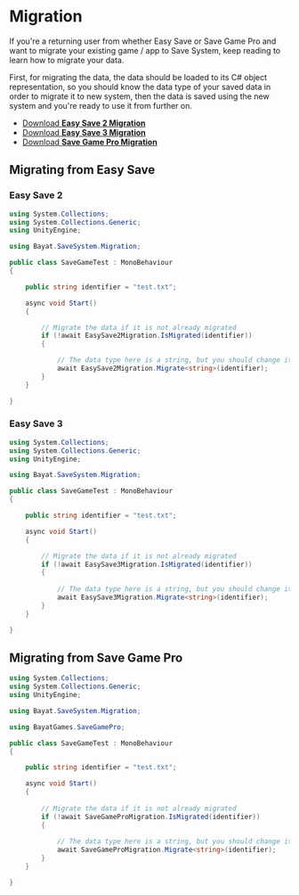 # Migration

If you're a returning user from whether Easy Save or Save Game Pro and want to migrate your existing game / app to Save System, keep reading to learn how to migrate your data.

First, for migrating the data, the data should be loaded to its C# object representation, so you should know the data type of your saved data in order to migrate it to new system, then the data is saved using the new system and you're ready to use it from further on.

- [Download **Easy Save 2 Migration**](../packages/easy-save-2-migration.unitypackage)
- [Download **Easy Save 3 Migration**](../packages/easy-save-3-migration.unitypackage)
- [Download **Save Game Pro Migration**](../packages/save-game-pro-migration.unitypackage)

## Migrating from Easy Save

### Easy Save 2

```csharp
using System.Collections;
using System.Collections.Generic;
using UnityEngine;

using Bayat.SaveSystem.Migration;

public class SaveGameTest : MonoBehaviour
{

    public string identifier = "test.txt";

    async void Start()
    {

        // Migrate the data if it is not already migrated
        if (!await EasySave2Migration.IsMigrated(identifier))
        {

            // The data type here is a string, but you should change it based on your stored data using the prevoius system
            await EasySave2Migration.Migrate<string>(identifier);
        }
    }

}
```

### Easy Save 3

```csharp
using System.Collections;
using System.Collections.Generic;
using UnityEngine;

using Bayat.SaveSystem.Migration;

public class SaveGameTest : MonoBehaviour
{

    public string identifier = "test.txt";

    async void Start()
    {

        // Migrate the data if it is not already migrated
        if (!await EasySave3Migration.IsMigrated(identifier))
        {
            
            // The data type here is a string, but you should change it based on your stored data using the prevoius system
            await EasySave3Migration.Migrate<string>(identifier);
        }
    }

}
```

## Migrating from Save Game Pro

```csharp
using System.Collections;
using System.Collections.Generic;
using UnityEngine;

using Bayat.SaveSystem.Migration;

using BayatGames.SaveGamePro;

public class SaveGameTest : MonoBehaviour
{

    public string identifier = "test.txt";

    async void Start()
    {
        
        // Migrate the data if it is not already migrated
        if (!await SaveGameProMigration.IsMigrated(identifier))
        {
            
            // The data type here is a string, but you should change it based on your stored data using the prevoius system
            await SaveGameProMigration.Migrate<string>(identifier);
        }
    }

}
```
